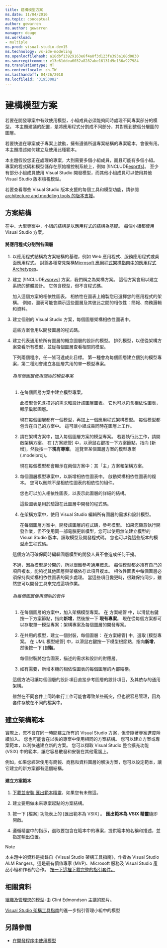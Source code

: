 ```yaml
---
title: 建構模型方案
ms.date: 11/04/2016
ms.topic: conceptual
author: gewarren
ms.author: gewarren
manager: douge
ms.workload:
- multiple
ms.prod: visual-studio-dev15
ms.technology: vs-ide-modeling
ms.openlocfilehash: a18dbf13929163e6f4a0f3d123fe393a188d0830
ms.sourcegitcommit: e13e61ddea6032a8282abe16131d9e136a927984
ms.translationtype: MT
ms.contentlocale: zh-TW
ms.lasthandoff: 04/26/2018
ms.locfileid: "31953082"
---
```

# <a name="structure-your-modeling-solution"></a>建構模型方案
若要在開發專案中有效使用模型，小組成員必須能夠同時處理不同專案部分的模型。 本主題建議的配置，是將應用程式分割成不同部分，其對應到整個分層圖的圖層。

 若要快速在專案或子專案上啟動，擁有遵循所選專案結構的專案範本，會很有用。 本主題描述如何建立及使用此種範本。

 本主題假設您正在處理的專案，大到需要多個小組成員，而且可能有多個小組。 專案的程式碼和模型儲存在原始檔控制系統上，例如 [!INCLUDE[esprtfs](../code-quality/includes/esprtfs_md.md)]。 至少有部分小組成員使用 Visual Studio 開發模型，而其他小組成員可以使用其他 Visual Studio 版本檢視模型。

 若要查看哪些 Visual Studio 版本支援的每個工具和模型功能，請參閱[architecture and modeling tools 的版本支援](../modeling/what-s-new-for-design-in-visual-studio.md#VersionSupport)。

## <a name="solution-structure"></a>方案結構
 在中、大型專案中，小組的結構是以應用程式的結構為基礎。 每個小組都使用 Visual Studio 方案。

#### <a name="to-divide-an-application-into-layers"></a>將應用程式分割到各圖層

1.  以應用程式結構為方案結構的基礎，例如 Web 應用程式、服務應用程式或桌面應用程式。 討論各種常見架構[Microsoft 應用程式架構指南中的應用程式 Archetypes](http://go.microsoft.com/fwlink/?LinkId=196681)。

2.  建立 [!INCLUDE[vsprvs](../code-quality/includes/vsprvs_md.md)] 方案，我們稱之為架構方案。 這個方案會用以建立系統的整體設計。 它包含模型，但不含程式碼。

     加入這個方案的相依性圖表。 相依性在圖表上繪製您已選擇您的應用程式的架構。 例如，圖表可能會顯示這些圖層及其彼此之間的相依性：簡報、商務邏輯和資料。

4.  建立個別的 Visual Studio 方案，每個圖層架構相依性圖表中。

     這些方案會用以開發圖層的程式碼。

5.  建立代表通用於所有圖層的概念圖層的設計的模型。 排列模型，以便從架構方案查看所有模型，並從每個圖層查看相關的模型。

     下列兩個程序，任一皆可達成此目標。 第一種會為每個圖層建立個別的模型專案，第二種則會建立各圖層共用的單一模型專案。

    ###### <a name="to-use-a-separate-modeling-project-for-each-layer"></a>為每個圖層使用個別的模型專案

    1.  在每個圖層方案中建立模型專案。

         此模型會包含描述的需求和設計該圖層圖表。 它也可以包含相依性圖表，顯示巢狀圖層。

         現在每個圖層都有一個模型，再加上一個應用程式架構模型。 每個模型都包含在自己的方案中。 這可讓小組成員同時在圖層上工作。

    2.  請在架構方案中，加入每個圖層方案的模型專案。 若要執行此工作，請開啟架構方案。 在 [方案總管] 中，以滑鼠右鍵按一下方案節點，指向 [新增]，然後按一下**現有專案**。 巡覽至某個圖層方案的模型專案 (.modelproj)。

         現在每個模型都會顯示在兩個方案中：其「主」方案和架構方案。

    3.  每個圖層模型專案中，以新增相依性圖表中。 啟動架構相依性圖表的複本。 您可以刪除不是相依性圖表的相依性的組件。

         您也可以加入相依性圖表，以表示此圖層的詳細的結構。

         這些圖表是用於驗證在此圖層中開發的程式碼。

    4.  在架構方案中，使用 Visual Studio 編輯所有圖層的需求和設計模型。

         在每個圖層方案中，開發該圖層的程式碼，參考模型。 如果您願意執行開發作業，但不使用同一部電腦更新模型，您可以使用無法建立模型的 Visual Studio 版本，讀取模型及開發程式碼。 您也可以從這些版本的模型產生程式碼。

     這個方法可確保同時編輯圖層模型的開發人員不會造成任何干擾。

     不過，因為模型是分開的，所以很難參考通用概念。 每個模型都必須有自己的項目複本，能夠從其他圖層與架構依存此項目複本。 相依性圖表中每個圖層必須保持與架構相依性圖表的同步處理。 當這些項目變更時，很難保持同步，雖然您可以開發工具來完成這項作業。

    ###### <a name="to-use-a-separate-package-for-each-layer"></a>為每個圖層使用個別的套件

    1.  在每個圖層的方案中，加入架構模型專案。 在 方案總管 中，以滑鼠右鍵按一下方案節點，指向**新增**，然後按一下 **現有專案**。 現在從每個方案都可以存取單一模型專案：架構專案及每個圖層的開發專案。

    2.  在共用的模型，建立一個封裝，每個圖層： 在方案總管] 中，選取 [模型專案。 在 UML 模型總管] 中，以滑鼠右鍵按一下模型根節點，指向**新增**，然後按一下 [**封裝**。

         每個封裝將包含圖表，描述的需求和設計的對應層。

    3.  如有需要，新增本機的相依性圖表的每個圖層的內部結構。

     這個方法可讓每個圖層的設計項目直接參考圖層的設計項目，及其依存的通用架構。

     雖然在不同套件上同時執行工作可能會導致某些衝突，但也很容易管理，因為套件存放在不同的檔案中。

## <a name="creating-architecture-templates"></a>建立架構範本
 實際上，您不會在同一時間建立所有的 Visual Studio 方案，但會隨著專案進度陸續加入。 您也可能會在以後的專案中使用相同的方案結構。  您可以建立方案或專案範本，以利快速建立新的方案。 您可以擷取 Visual Studio 整合擴充功能 (VSIX) 中的範本，讓它容易散發和安裝在其他電腦上。

 例如，如果您經常使用有簡報、商務和資料圖層的解決方案，您可以設定範本，讓它建立的新方案都有這個結構。

#### <a name="to-create-a-solution-template"></a>建立方案範本

1.  [下載並安裝 匯出範本精靈](http://go.microsoft.com/fwlink/?LinkId=196686)，如果您有未做這。

2.  建立要用做未來專案起點的方案結構。

3.  按一下 [檔案]  功能表上的 [匯出範本為 VSIX] 。 **匯出範本為 VSIX 精靈**隨即開啟。

4.  遵循精靈中的指示，選取要包含在範本中的專案，提供範本的名稱和描述，並指定輸出位置。

> [!NOTE]
>  本主題中的資料是摘錄自《Visual Studio 架構工具指南》，作者為 Visual Studio ALM Rangers，這是最有價值專家 (MVP)、Microsoft 服務及 Visual Studio 產品小組和作者的合作。 [按一下這裡下載完整的指引套件。](http://go.microsoft.com/fwlink/?LinkID=191984)

## <a name="related-materials"></a>相關資料
 [組織及管理您的模型](http://channel9.msdn.com/posts/clinted/UML-with-VS-2010-Part-9-Organizing-and-Managing-Your-Models/)-由 Clint Edmondson 主講的影片。

 [Visual Studio 架構工具指南](../modeling/visual-studio-architecture-tooling-guidance.md)的進一步指引管理小組中的模型

## <a name="see-also"></a>另請參閱

- [在開發程序中使用模型](../modeling/use-models-in-your-development-process.md)
